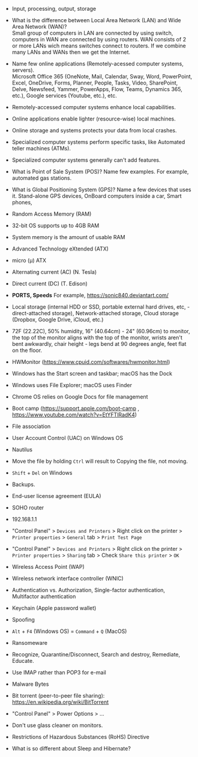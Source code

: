 - Input, processing, output, storage  
- What is the difference between Local Area Network (LAN) and Wide Area Network (WAN)?  
Small group of computers in LAN are connected by using switch, computers in WAN are connected by using routers. WAN consists of 2 or more LANs wich means switches connect to routers. If we combine many LANs and WANs then we get the Internet.

- Name few online applications (Remotely-acessed computer systems, servers).  
Microsoft Office 365 (OneNote, Mail, Calendar, Sway, Word, PowerPoint, Excel, OneDrive, Forms, Planner, People, Tasks, Video, SharePoint, Delve, Newsfeed, Yammer, PowerApps, Flow, Teams, Dynamics 365, etc.), Google services (Youtube, etc.), etc.  

- Remotely-accessed computer systems enhance local capabilities.  

- Online applications enable lighter (resource-wise) local machines.

- Online storage and systems protects your data from local crashes.  

- Specialized computer systems perform specific tasks, like Automated teller machines (ATMs).

- Specialized computer systems generally can't add features.

- What is Point of Sale System (POS)? Name few examples.
For example, automated gas stations.

- What is Global Positioning System (GPS)? Name a few devices that uses it.
Stand-alone GPS devices, OnBoard computers inside a car, Smart phones, 

- Random Access Memory (RAM)

- 32-bit OS supports up to 4GB  RAM

- System memory is the amount of usable RAM

- Advanced Technology eXtended (ATX)

- micro (µ) ATX

- Alternating current (AC) (N. Tesla)

- Direct current (DC) (T. Edison)

- **PORTS, Speeds** For example, https://sonic840.deviantart.com/

- Local storage (internal HDD or SSD, portable external hard drives, etc, - direct-attached storage), Network-attached storage, Cloud storage (Dropbox, Google Drive, iCloud, etc.)

- 72F (22.22C), 50% humidity, 16" (40.64cm) - 24" (60.96cm) to monitor, the top of the monitor aligns with the top of the monitor, wrists aren't bent awkwardly, chair height - legs bend at 90 degrees angle, feet flat on the floor.

- HWMonitor (https://www.cpuid.com/softwares/hwmonitor.html)

- Windows has the Start screen and taskbar; macOS has the Dock

- Windows uses File Explorer; macOS uses Finder

- Chrome OS relies on Google Docs for file management

- Boot camp (https://support.apple.com/boot-camp , https://www.youtube.com/watch?v=EtYFTlRadK4)

- File association

- User Account Control (UAC) on Windows OS

- Nautilus 

- Move the file by holding `Ctrl` will result to Copying the file, not moving.

- `Shift` + `Del` on Windows

- Backups. 

- End-user license agreement (EULA)

- SOHO router

- 192.168.1.1

- "Control Panel" > `Devices and Printers` > Right click on the printer > `Printer properties` > `General` tab > `Print Test Page`

- "Control Panel" > `Devices and Printers` > Right click on the printer > `Printer properties` > `Sharing` tab > Check `Share this printer` > `OK`

- Wireless Access Point (WAP)

- Wireless network interface controller (WNIC)

- Authentication vs. Authorization, Single-factor authentication, Multifactor authentication

- Keychain (Apple password wallet)

- Spoofing

- `Alt` + `F4` (Windows OS) = `Command` + `Q` (MacOS)

- Ransomeware

- Recognize, Quarantine/Disconnect, Search and destroy, Remediate, Educate.

- Use IMAP rather than POP3 for e-mail

- Malware Bytes

- Bit torrent (peer-to-peer file sharing): https://en.wikipedia.org/wiki/BitTorrent

- "Control Panel" > Power Options > ...

- Don't use glass cleaner on monitors.

- Restrictions of Hazardous Substances (RoHS) Directive

- What is so different about Sleep and Hibernate?

